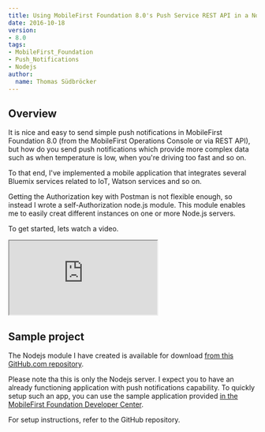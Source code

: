 ```yaml
---
title: Using MobileFirst Foundation 8.0's Push Service REST API in a Node.js-based server
date: 2016-10-18
version:
- 8.0
tags:
- MobileFirst_Foundation
- Push_Notifications
- Nodejs
author:
  name: Thomas Südbröcker
---
```

## Overview
It is nice and easy to send simple push notifications in MobileFirst Foundation 8.0 (from the MobileFirst Operations Console or via REST API), but how do you send push notifications which provide more complex data such as when temperature is low, when you're driving too fast and so on.

To that end, I've implemented a mobile application that integrates several Bluemix services related to IoT, Watson services and so on.

Getting the Authorization key with Postman is not flexible enough, so instead I wrote a self-Authorization node.js module. This module enables me to easily creat different instances on one or more Node.js servers.

To get started, lets watch a video.

<div class="sizer">
    <div class="embed-responsive embed-responsive-16by9">
        <iframe src="https://www.youtube.com/embed/VbSQpY5hOzU"></iframe>
    </div>
</div>

## Sample project
The Nodejs module I have created is available for download [from this GitHub.com repository](https://github.com/thomassuedbroecker/MobileFirstPushV8OnNodeJS).  

Please note tha this is only the Nodejs server. I expect you to have an already functioning application with push notifications capability. To quickly setup such an app, you can use the sample application provided [in the MobileFirst Foundation Developer Center](https://github.com/MobileFirst-Platform-Developer-Center/PushNotificationsCordova/tree/release80).

For setup instructions, refer to the GitHub repository.